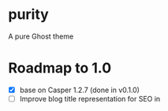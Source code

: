 # purity
A pure Ghost theme

# Roadmap to 1.0

- [x] base on Casper 1.2.7 (done in v0.1.0)
- [ ] Improve blog title representation for SEO in <title> tags
- [ ] Make navigation adaptive based on Ghost navigation helper
- [ ] Improve site header to be a more flat title bar with blog logo

# Ideas

## Improve blog title representation for SEO in <title> tags

### Problem
Current representation is `{{@blog.title}}` for the home page and `{{title}}` for any page. This is by making use of the `{{meta_title}}` helper in Ghost.

Preferrable would be to have it as `{{@blog.title}}` for the home page and `{{title}} - {{@blog.title}}` for any blog entries.

### Solution

In Ghost, the `default.hbs` contains a template for all pages. This has the following header:

    <title>{{meta_title}}</title>

Now to change that for all pages, we create a new template that is not inserted into `default.hbs` by default. So `page.hbs` is identical to `default.hbs`. Then we change the title tag to

    <title>{{meta_title}} - {{@blog.title}}</title>

This way all **posts** still only have the title of the post as the title of the page, but all static pages are shown as `page title - blog title`.
